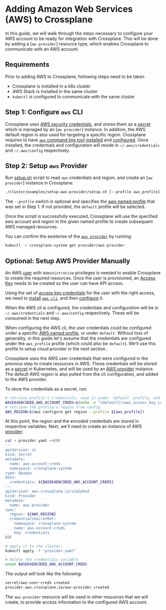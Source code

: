 
# Adding Amazon Web Services (AWS) to Crossplane

In this guide, we will walk through the steps necessary to configure your AWS account to be ready for integration with Crossplane. This will be done by adding a [`aw provider`] resource type, which enables Crossplane to communicate with an AWS account. 

## Requirements

Prior to adding AWS to Crossplane, following steps need to be taken

- Crossplane is installed in a k8s cluster
- AWS Stack is installed in the same cluster
- `kubectl` is configured to communicate with the same cluster

## Step 1: Configure `aws` CLI

Crossplane uses [AWS security credentials], and stores them as a [secret] which is managed by an  [`aw provider`]  instance. In addition, the AWS default region is also used for targeting a specific region.
Crossplane requires to have [`aws` command line tool] [installed] and [configured]. Once installed, the credentials and configuration will reside in `~/.aws/credentials` and `~/.aws/config` respectively.

## Step 2: Setup `aws` Provider

Run [setup.sh] script to read `aws` credentials and region, and create an [`aw provider`] instance in Crossplane:

```bash
./cluster/examples/setup-aws-provider/setup.sh [--profile aws_profile]
```

The `--profile` switch is optional and specifies the [aws named profile] that was set in Step 1. If not provided, the `default` profile will be selected.

Once the script is successfully executed, Crossplane will use the specified aws account and region in the given named profile to create subsequent AWS managed resources.

You can confirm the existense of the  [`aws provider`] by running:

```bash
kubectl -n crossplane-system get provider/aws-provider
```

## Optional: Setup AWS Provider Manually

An AWS [user][aws user] with `Administrative` privileges is needed to enable
Crossplane to create the required resources. Once the user is provisioned, an
[Access Key][] needs to be created so the user can have API access.

Using the set of [access key credentials][AWS security credentials] for the user
with the right access, we need to [install][install-aws] [`aws cli`][aws command
line tool], and then [configure][aws-cli-configure] it.

When the AWS cli is configured, the credentials and configuration will be in
`~/.aws/credentials` and `~/.aws/config` respectively. These will be consumed in
the next step.

When configuring the AWS cli, the user credentials could be configured under a
specific [AWS named profile][], or under `default`. Without loss of generality,
in this guide let's assume that the credentials are configured under the
`aws_profile` profile (which could also be `default`). We'll use this profile to
setup cloud provider in the next section.

Crossplane uses the AWS user credentials that were configured in the previous
step to create resources in AWS. These credentials will be stored as a
[secret][kubernetes secret] in Kubernetes, and will be used by an [AWS
provider][aws provider] instance. The default AWS region is also pulled from the
cli configuration, and added to the AWS provider.

To store the credentials as a secret, run:

```bash
# retrieve profile's credentials, save it under 'default' profile, and base64 encode it
BASE64ENCODED_AWS_ACCOUNT_CREDS=$(echo -e "[default]\naws_access_key_id = $(aws configure get aws_access_key_id --profile $aws_profile)\naws_secret_access_key = $(aws configure get aws_secret_access_key --profile $aws_profile)" | base64  | tr -d "\n")
# retrieve the profile's region from config
AWS_REGION=$(aws configure get region --profile ${aws_profile})
```

At this point, the region and the encoded credentials are stored in respective
variables. Next, we'll need to create an instance of AWS [provider][aws
provider]:

```bash
cat > provider.yaml <<EOF
---
apiVersion: v1
kind: Secret
metadata:
  name: aws-account-creds
  namespace: crossplane-system
type: Opaque
data:
  credentials: ${BASE64ENCODED_AWS_ACCOUNT_CREDS}
---
apiVersion: aws.crossplane.io/v1alpha3
kind: Provider
metadata:
  name: aws-provider
spec:
  region: ${AWS_REGION}
  credentialsSecretRef:
    namespace: crossplane-system
    name: aws-account-creds
    key: credentials
EOF

# apply it to the cluster:
kubectl apply -f "provider.yaml"

# delete the credentials variable
unset BASE64ENCODED_AWS_ACCOUNT_CREDS
```

The output will look like the following:

```bash
secret/aws-user-creds created
provider.aws.crossplane.io/aws-provider created
```

The `aws-provider` resource will be used in other resources that we will create,
to provide access information to the configured AWS account.

[`aws provider`]: https://github.com/crossplaneio/stack-aws/blob/master/aws/apis/v1alpha3/types.go#L43
[`aws` command line tool]: https://aws.amazon.com/cli/
[AWS SDK for GO]: https://docs.aws.amazon.com/sdk-for-go/v1/developer-guide/setting-up.html
[installed]: https://docs.aws.amazon.com/cli/latest/userguide/cli-chap-install.html
[configured]: https://docs.aws.amazon.com/cli/latest/userguide/cli-chap-configure.html
[AWS security credentials]: https://docs.aws.amazon.com/general/latest/gr/aws-security-credentials.html
[secret]:https://kubernetes.io/docs/concepts/configuration/secret/ 
[setup.sh]: github.com/crossplaneio/crossplane/cluster/examples/setup-aws-provider/setup.sh
[aws named profile]: https://docs.aws.amazon.com/cli/latest/userguide/cli-configure-profiles.html
[aws user]: https://docs.aws.amazon.com/mediapackage/latest/ug/setting-up-create-iam-user.html
[Access Key]: https://docs.aws.amazon.com/IAM/latest/UserGuide/id_credentials_access-keys.html
[AWS security credentials]: https://docs.aws.amazon.com/general/latest/gr/aws-security-credentials.html
[aws provider]: https://github.com/crossplaneio/stack-aws/blob/master/apis/v1alpha3/types.go#L43?ref=master
[aws command line tool]: https://aws.amazon.com/cli/
[install-aws]: https://docs.aws.amazon.com/cli/latest/userguide/cli-chap-install.html
[aws-cli-configure]: https://docs.aws.amazon.com/cli/latest/userguide/cli-chap-configure.html
[kubernetes secret]: https://kubernetes.io/docs/concepts/configuration/secret/
[AWS named profile]: https://docs.aws.amazon.com/cli/latest/userguide/cli-configure-profiles.html